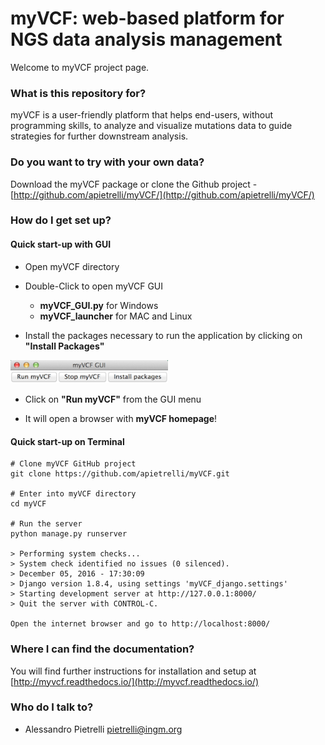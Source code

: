 # myVCF: web-based platform for NGS data analysis management #

Welcome to myVCF project page.

### What is this repository for? ###

myVCF is a user-friendly platform that helps end-users, without programming skills, to analyze and visualize mutations data to guide strategies for further downstream analysis.

### Do you want to try with your own data? ###

Download the myVCF package or clone the Github project - [http://github.com/apietrelli/myVCF/](http://github.com/apietrelli/myVCF/)

### How do I get set up? ###

#### Quick start-up with GUI

* Open myVCF directory

* Double-Click to open myVCF GUI

  - **myVCF_GUI.py** for Windows
  - **myVCF_launcher** for MAC and Linux


* Install the packages necessary to run the application by clicking on **"Install Packages"**

<img src="docs/img/myVCF_GUI.png" width="50%">

* Click on **"Run myVCF"** from the GUI menu

* It will open a browser with **myVCF homepage**!

#### Quick start-up on Terminal

``` shell
# Clone myVCF GitHub project
git clone https://github.com/apietrelli/myVCF.git

# Enter into myVCF directory
cd myVCF

# Run the server
python manage.py runserver

> Performing system checks...
> System check identified no issues (0 silenced).
> December 05, 2016 - 17:30:09
> Django version 1.8.4, using settings 'myVCF_django.settings'
> Starting development server at http://127.0.0.1:8000/
> Quit the server with CONTROL-C.

Open the internet browser and go to http://localhost:8000/
```


### Where I can find the documentation? ###

You will find further instructions for installation and setup at [http://myvcf.readthedocs.io/](http://myvcf.readthedocs.io/)

### Who do I talk to? ###

* Alessandro Pietrelli pietrelli@ingm.org
